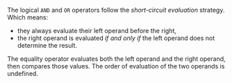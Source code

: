 The logical `AND` and `OR` operators follow the _short-circuit evaluation_ strategy. Which means:
  - they always evaluate their left operand before the right,
  - the right operand is evaluated _if and only if_ the left operand does not determine the result.

The equality operator evaluates both the left operand and the right operand, then compares those values. The order of evaluation of the two operands is undefined.
